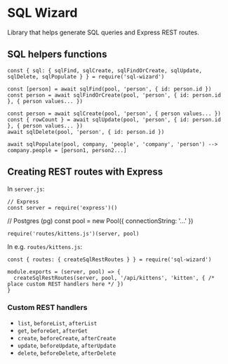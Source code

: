 # SQL Wizard

Library that helps generate SQL queries and Express REST routes.

## SQL helpers functions

	const { sql: { sqlFind, sqlCreate, sqlFindOrCreate, sqlUpdate, sqlDelete, sqlPopulate } } = require('sql-wizard')

	const [person] = await sqlFind(pool, 'person', { id: person.id })
	const person = await sqlFindOrCreate(pool, 'person', { id: person.id }, { person values... })

	const person = await sqlCreate(pool, 'person', { person values... })
	const { rowCount } = await sqlUpdate(pool, 'person', { id: person.id }, { person values... })
	await sqlDelete(pool, 'person', { id: person.id })

	await sqlPopulate(pool, company, 'people', 'company', 'person') --> company.people = [person1, person2...]


## Creating REST routes with Express

In `server.js`:

	// Express
	const server = require('express')()

  // Postgres (pg)
  const pool = new Pool({ connectionString: '...' })

	require('routes/kittens.js')(server, pool)

In e.g. `routes/kittens.js`:

	const { routes: { createSqlRestRoutes } } = require('sql-wizard')

	module.exports = (server, pool) => {
	  createSqlRestRoutes(server, pool, '/api/kittens', 'kitten', { /* place custom REST handlers here */ })
	}

### Custom REST handlers

* `list`, `beforeList`, `afterList`
* `get`, `beforeGet`, `afterGet`
* `create`, `beforeCreate`, `afterCreate`
* `update`, `beforeUpdate`, `afterUpdate`
* `delete`, `beforeDelete`, `afterDelete`
